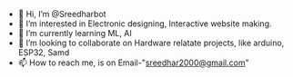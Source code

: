 - 👋 Hi, I’m @Sreedharbot
- 👀 I’m interested in Electronic designing, Interactive website making.
- 🌱 I’m currently learning ML, AI 
- 💞️ I’m looking to collaborate on Hardware relatate projects, like arduino, ESP32, Samd
- 📫 How to reach me, is on Email-"sreedhar2000@gmail.com"

<!---
Sreedharbot/Sreedharbot is a ✨ special ✨ repository because its `README.md` (this file) appears on your GitHub profile.
You can click the Preview link to take a look at your changes.
--->

